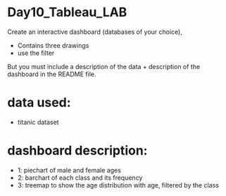 # Day10_Tableau_LAB


Create an interactive dashboard (databases of your choice),

- Contains three drawings
- use the filter

But you must include a description of the data + description of the dashboard in the README file.
# data used:
- titanic dataset

# dashboard description:
- 1: piechart of male and female ages
- 2: barchart of each class and its frequency
- 3: treemap to show the age distribution with age, filtered by the class
